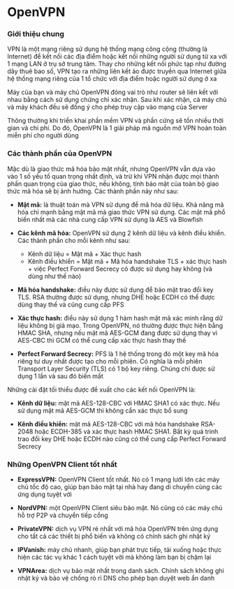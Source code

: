 # OpenVPN

### Giới thiệu chung

VPN là một mạng riêng sử dụng hệ thống mạng công cộng (thường là Internet) để kết nối các địa điểm hoặc kết nối những người sử dụng từ xa với 1 mạng LAN ở trụ sở trung tâm. Thay cho những kết nối phức tạp như đường dây thuê bao số, VPN tạo ra những liên kết ảo được truyền qua Internet giữa hệ thống mạng riêng của 1 tổ chức với địa điểm hoặc người sử dụng ở xa

Máy của bạn và máy chủ OpenVPN đóng vai trò như router sẽ liên kết với nhau bằng cách sử dụng chứng chỉ xác nhận. Sau khi xác nhận, cả máy chủ và máy khách đều sẽ đồng ý cho phép truy cập vào mạng của Server

Thông thường khi triển khai phần mềm VPN và phần cứng sẽ tốn nhiều thời gian và chi phí. Do đó, OpenVPN là 1 giải pháp mã nguồn mở VPN hoàn toàn miễn phí cho người dùng

### Các thành phần của OpenVPN

Mặc dù là giao thức mã hóa bảo mật nhất, nhưng OpenVPN vẫn dựa vào vào 1 số yếu tố quan trọng
nhất định, và trừ khi VPN nhận được mọi thành phần quan trọng của giao thức, nếu không, tính bảo mật của toàn bộ giao thức mã hóa sẽ bị ảnh hưởng. Các thành phần này như sau:

- **Mật mã:** là thuật toán mà VPN sử dụng để mã hóa dữ liệu. Khả năng mã hóa chỉ mạnh bằng mật mã mà giao thức VPN sử dụng. Các mật mã phổ biến nhất mà các nhà cung cấp VPN sử dụng là AES và Blowfish

- **Các kênh mã hóa:** OpenVPN sử dụng 2 kênh dữ liệu và kênh điều khiển. Các thành phần cho mỗi kênh như sau:
    - Kênh dữ liệu = Mật mã + Xác thực hash
    - Kênh điều khiển = Mật mã + Mã hóa handshake TLS + xác thực hash + việc Perfect Forward Secrecy có được sử dụng hay không (và dùng như thế nào)

- **Mã hóa handshake:** điều này được sử dụng để bảo mật trao đổi key TLS. RSA thường được sử dụng, nhưng DHE hoặc ECDH có thể được dùng thay thế và cũng cung cấp PFS

- **Xác thực hash:** điều này sử dụng 1 hàm hash mật mã xác minh rằng dữ liệu không bị giả mạo. Trong OpenVPN, nó thường được thực hiện bằng HMAC SHA, nhưng nếu mật mã AES-GCM đang được sử dụng thay vì AES-CBC thì GCM có thể cung cấp xác thực hash thay thế

- **Perfect Forward Secrecy:** PFS là 1 hệ thống trong đó một key mã hóa riêng tư duy nhất được tạo cho mỗi phiên. Có nghĩa là mỗi phiên Transport Layer Security (TLS) có 1 bộ key riêng. Chúng chỉ được sử dụng 1 lần và sau đó biến mất

Những cài đặt tối thiểu được đề xuất cho các kết nối OpenVPN là:

- **Kênh dữ liệu:** mật mã AES-128-CBC với HMAC SHA1 có xác thực. Nếu sử dụng mật mã AES-GCM thì không cần xác thực bổ sung

- **Kênh điều khiển:** mật mã AES-128-CBC với mã hóa handshake RSA-2048 hoặc ECDH-385 và xác thực hash HMAC SHA1. Bất kỳ quá trình trao đổi key DHE hoặc ECDH nào cũng có thể cung cấp Perfect Forward Secrecy

### Những OpenVPN Client tốt nhất

- **ExpressVPN:** OpenVPN Client tốt nhất. Nó có 1 mạng lưới lớn các máy chủ tốc độ cao, giúp bạn bảo mật tại nhà hay đang di chuyển cùng các ứng dụng tuyệt vời

- **NordVPN:** một OpenVPN Client siêu bảo mật. Nó cũng có các máy chủ hỗ trợ P2P và chuyển tiếp cổng

- **PrivateVPN:** dịch vụ VPN rẻ nhất với mã hóa OpenVPN trên ứng dụng cho tất cả các thiết bị phổ biến và không có chính sách ghi nhật ký

- **IPVanish:** máy chủ nhanh, giúp bạn phát trực tiếp, tải xuống hoặc thực hiện các tác vụ khác 1 cách tuyệt vời mà không làm bạn bị chậm lại

- **VPNArea:** dịch vụ bảo mật nhất trong danh sách. Chính sách không ghi nhật ký và bảo vệ chống rò rỉ DNS cho phép bạn duyệt web ẩn danh